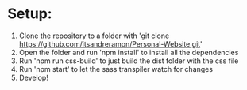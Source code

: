 # Setup: 
1. Clone the repository to a folder with 'git clone https://github.com/itsandreramon/Personal-Website.git'
2. Open the folder and run 'npm install' to install all the dependencies
3. Run 'npm run css-build' to just build the dist folder with the css file 
4. Run 'npm start' to let the sass transpiler watch for changes
5. Develop!
